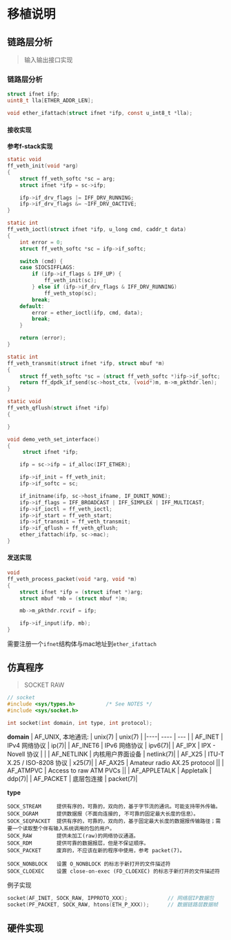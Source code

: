 <h1> 移植说明 </h1>


## 链路层分析

> 输入输出接口实现

### 链路层分析

```c
struct ifnet ifp;
uint8_t lla[ETHER_ADDR_LEN];

void ether_ifattach(struct ifnet *ifp, const u_int8_t *lla);
```

#### 接收实现

**参考f-stack实现**
```c
static void
ff_veth_init(void *arg)
{
    struct ff_veth_softc *sc = arg;
    struct ifnet *ifp = sc->ifp;

    ifp->if_drv_flags |= IFF_DRV_RUNNING;
    ifp->if_drv_flags &= ~IFF_DRV_OACTIVE;
}

static int
ff_veth_ioctl(struct ifnet *ifp, u_long cmd, caddr_t data)
{
    int error = 0;
    struct ff_veth_softc *sc = ifp->if_softc;

    switch (cmd) {
    case SIOCSIFFLAGS:
        if (ifp->if_flags & IFF_UP) {
            ff_veth_init(sc);
        } else if (ifp->if_drv_flags & IFF_DRV_RUNNING)
            ff_veth_stop(sc);
        break;
    default:
        error = ether_ioctl(ifp, cmd, data);
        break;
    }

    return (error);
}

static int
ff_veth_transmit(struct ifnet *ifp, struct mbuf *m)
{
    struct ff_veth_softc *sc = (struct ff_veth_softc *)ifp->if_softc;
    return ff_dpdk_if_send(sc->host_ctx, (void*)m, m->m_pkthdr.len);
}

static void
ff_veth_qflush(struct ifnet *ifp)
{

}

void demo_veth_set_interface()
{
     struct ifnet *ifp;

    ifp = sc->ifp = if_alloc(IFT_ETHER);

    ifp->if_init = ff_veth_init;
    ifp->if_softc = sc;

    if_initname(ifp, sc->host_ifname, IF_DUNIT_NONE);
    ifp->if_flags = IFF_BROADCAST | IFF_SIMPLEX | IFF_MULTICAST;
    ifp->if_ioctl = ff_veth_ioctl;
    ifp->if_start = ff_veth_start;
    ifp->if_transmit = ff_veth_transmit;
    ifp->if_qflush = ff_veth_qflush;
    ether_ifattach(ifp, sc->mac);
}
```

#### 发送实现

```c
void
ff_veth_process_packet(void *arg, void *m)
{
    struct ifnet *ifp = (struct ifnet *)arg;
    struct mbuf *mb = (struct mbuf *)m;

    mb->m_pkthdr.rcvif = ifp;

    ifp->if_input(ifp, mb);
}
```

需要注册一个`ifnet`结构体与mac地址到`ether_ifattach`

## 仿真程序

> SOCKET RAW

```c
// socket
#include <sys/types.h>          /* See NOTES */
#include <sys/socket.h>

int socket(int domain, int type, int protocol);
```

**domain**
|   AF_UNIX, 本地通讯:   | unix(7)                        | unix(7) |
|----| ---- | --- |
| AF_INET      |        IPv4 网络协议     |             ip(7)|
| AF_INET6      |       IPv6 网络协议      |            ipv6(7)|
| AF_IPX            |   IPX - Novell 协议 | |
| AF_NETLINK    |       内核用户界面设备           |    netlink(7)|
| AF_X25            |   ITU-T X.25 / ISO-8208 协议 |     x25(7)|
| AF_AX25           |   Amateur radio AX.25 protocol ||
| AF_ATMPVC       |     Access to raw ATM PVCs ||
| AF_APPLETALK    |     Appletalk   |                   ddp(7)|
| AF_PACKET          |  底层包连接  |                   packet(7)|

**type**

```text
SOCK_STREAM     提供有序的，可靠的，双向的，基于字节流的通讯。可能支持带外传输。
SOCK_DGRAM      提供数据报（不面向连接的, 不可靠的固定最大长度的信息）。
SOCK_SEQPACKET  提供有序的，可靠的，双向的，基于固定最大长度的数据报传输路径；需要一个读取整个伴有输入系统调用的包的用户。
SOCK_RAW        提供未加工(raw)的网络协议通道。
SOCK_RDM        提供可靠的数据报层，但是不保证顺序。
SOCK_PACKET     废弃的，不应该在新的程序中使用，参考 packet(7)。

SOCK_NONBLOCK   设置 O_NONBLOCK 的标志于新打开的文件描述符
SOCK_CLOEXEC    设置 close-on-exec (FD_CLOEXEC) 的标志于新打开的文件描述符
```

例子实现


```c
socket(AF_INET, SOCK_RAW, IPPROTO_XXX);     		// 网络层IP数据包
socket(PF_PACKET, SOCK_RAW, htons(ETH_P_XXX));		// 数据链路层数据帧
```

## 硬件实现
